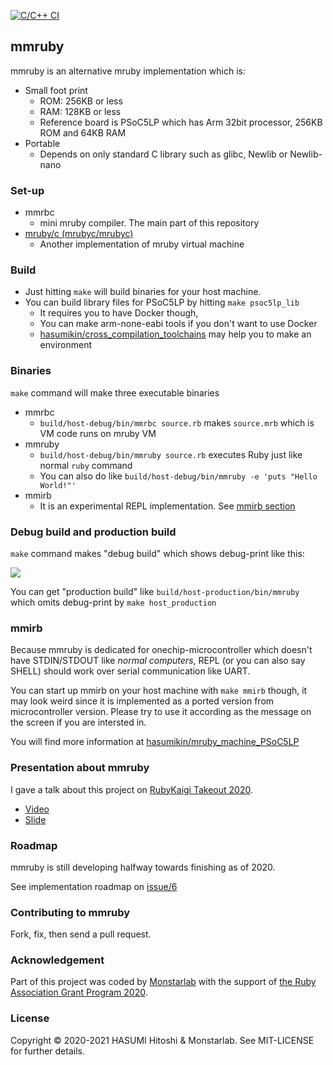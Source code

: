 [![C/C++ CI](https://github.com/hasumikin/mmruby/actions/workflows/c-cpp.yml/badge.svg)](https://github.com/hasumikin/mmruby/actions/workflows/c-cpp.yml)

## mmruby

mmruby is an alternative mruby implementation which is:

- Small foot print
  - ROM: 256KB or less
  - RAM: 128KB or less
  - Reference board is PSoC5LP which has Arm 32bit processor, 256KB ROM and 64KB RAM
- Portable
  - Depends on only standard C library such as glibc, Newlib or Newlib-nano

### Set-up

- mmrbc
  - mini mruby compiler. The main part of this repository
- [mruby/c (mrubyc/mrubyc)](https://github.com/mrubyc/mrubyc)
  - Another implementation of mruby virtual machine

### Build

- Just hitting `make` will build binaries for your host machine.
- You can build library files for PSoC5LP by hitting `make psoc5lp_lib`
  - It requires you to have Docker though,
  - You can make arm-none-eabi tools if you don't want to use Docker
  - [hasumikin/cross_compilation_toolchains](https://github.com/hasumikin/cross_compilation_toolchains) may help you to make an environment

### Binaries

`make` command will make three executable binaries

- mmrbc
  - `build/host-debug/bin/mmrbc source.rb` makes `source.mrb` which is VM code runs on mruby VM
- mmruby
  - `build/host-debug/bin/mmruby source.rb` executes Ruby just like normal `ruby` command
  - You can also do like `build/host-debug/bin/mmruby -e 'puts "Hello World!"'`
- mmirb
  - It is an experimental REPL implementation. See [mmirb section](#mmirb)

### Debug build and production build

`make` command makes "debug build" which shows debug-print like this:

![](https://raw.githubusercontent.com/hasumikin/mmruby/master/docs/images/debug-print.png)

You can get "production build" like `build/host-production/bin/mmruby` which omits debug-print by `make host_production`

### mmirb<a name="mmirb"></a>

Because mmruby is dedicated for onechip-microcontroller which doesn't have STDIN/STDOUT like *normal computers*, REPL (or you can also say SHELL) should work over serial communication like UART.

You can start up mmirb on your host machine with `make mmirb` though, it may look weird since it is implemented as a ported version from microcontroller version.
Please try to use it according as the message on the screen if you are intersted in.

You will find more information at [hasumikin/mruby_machine_PSoC5LP](https://github.com/hasumikin/mruby_machine_PSoC5LP)

### Presentation about mmruby

I gave a talk about this project on [RubyKaigi Takeout 2020](https://rubykaigi.org/2020-takeout).

- [Video](https://youtu.be/kDOf_tZKlLU)
- [Slide](https://slide.rabbit-shocker.org/authors/hasumikin/RubyKaigiTakeout2020/)

### Roadmap

mmruby is still developing halfway towards finishing as of 2020.

See implementation roadmap on [issue/6](https://github.com/hasumikin/mmruby/issues/6)

### Contributing to mmruby

Fork, fix, then send a pull request.

### Acknowledgement

Part of this project was coded by [Monstarlab](https://monstar-lab.com/) with the support of [the Ruby Association Grant Program 2020](https://www.ruby.or.jp/en/news/20201022).

### License

Copyright © 2020-2021 HASUMI Hitoshi & Monstarlab. See MIT-LICENSE for further details.
